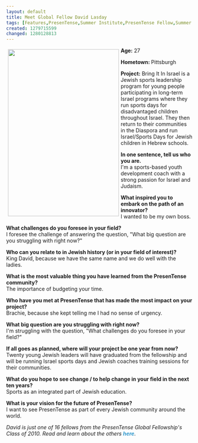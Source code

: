 ```yaml
---
layout: default
title: Meet Global Fellow David Lasday
tags: [Features,PresenTense,Summer Institute,PresenTense Fellow,Summer Fellowship,Global Fellow,David Lasday,Bring it in Israel,Jewish sports,Israel education,Jewish youth education,PTI 10 interviews]
created: 1279715599
changed: 1280128813
---
```

<p><strong><img hspace="5" height="450" width="300" vspace="5" align="left" alt="" src="/files/a9.jpg" /></strong><strong>Age:</strong> 27</p>
<p><strong>Hometown:&nbsp;</strong>Pittsburgh</p>
<p><strong>Project:</strong> Bring It In Israel is a Jewish sports leadership program for young people participating in long-term Israel programs where they run sports days for disadvantaged children throughout Israel. They then return to their communities in the Diaspora and run Israel/Sports Days for Jewish children in Hebrew schools.</p>
<p><strong>In one sentence, tell us who you are.&nbsp;<br />
</strong>I'm a sports-based youth development coach with a strong passion for  Israel and Judaism.</p>
<p><strong>What inspired you to embark on the path of an  innovator?<br />
</strong>I wanted to be my own boss.</p>
<p><strong>What challenges do you foresee in your field?<br />
</strong>I foresee the challenge of answering the question, &quot;What big question are  you struggling with right now?&quot;</p>
<p><strong>Who can you relate to in Jewish history (or in your  field of interest)?<br />
</strong>King David, because we have the same name and we do well with the  ladies.</p>
<p><strong>What is the most valuable thing you have learned from  the PresenTense community?<br />
</strong>The importance of budgeting your time.</p>
<p><strong>Who have you met at PresenTense that has made the most  impact on your project?<br />
</strong>Brachie, because she kept telling me I had no sense of urgency.</p>
<p><strong>What big question are you struggling with right now?&nbsp;<br />
</strong>I'm struggling with the question, &quot;What challenges do you foresee in your  field?&quot;</p>
<p><strong>If all goes as planned, where will your project be one  year from now?<br />
</strong>Twenty young Jewish leaders will have graduated from the fellowship and will be running Israel sports days and Jewish coaches training sessions for their communities.</p>
<p><strong>What do you hope to see change / to help change in  your field in the next ten years?<br />
</strong>Sports as an integrated part of Jewish education.</p>
<p><strong>What is your vision for the future of PresenTense?<br />
</strong>I want to see PresenTense as part of every Jewish community around the world.</p>
<p><em>David is just one of 16 fellows from the PresenTense Global Fellowship's Class of 2010. Read and learn about the others&nbsp;<a style="text-decoration: none; font-weight: bold; color: rgb(51, 153, 204); " href="http://presentense.org/pti10-interviews">here</a>.</em></p>